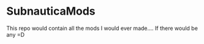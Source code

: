 # SubnauticaMods
This repo would contain all the mods I would ever made.... If there would be any =D
